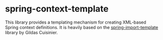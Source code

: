spring-context-template
=======================

This library provides a templating mechanism for creating XML-based Spring context definitions. It is heavily based on the 
[spring-import-template](https://github.com/hikage/spring-import-template/blob/master/pom.xml) library by Gildas Cuisinier.

